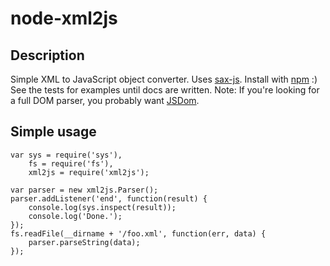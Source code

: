 node-xml2js
===========

Description
-----------
Simple XML to JavaScript object converter.  Uses [sax-js](http://github.com/isaacs/sax-js/).  Install with [npm](http://github.com/isaacs/npm) :)
See the tests for examples until docs are written.
Note:  If you're looking for a full DOM parser, you probably want [JSDom](http://github.com/tmpvar/jsdom).

Simple usage
-----------

    var sys = require('sys'),
        fs = require('fs'),
        xml2js = require('xml2js');

    var parser = new xml2js.Parser();
    parser.addListener('end', function(result) {
        console.log(sys.inspect(result));
        console.log('Done.');
    });
    fs.readFile(__dirname + '/foo.xml', function(err, data) {
        parser.parseString(data);
    });

